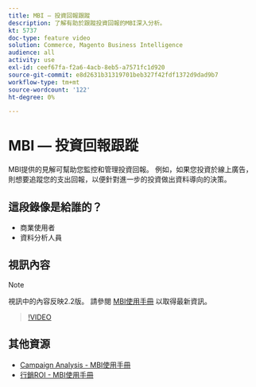 ```yaml
---
title: MBI — 投資回報跟蹤
description: 了解有助於跟蹤投資回報的MBI深入分析。
kt: 5737
doc-type: feature video
solution: Commerce, Magento Business Intelligence
audience: all
activity: use
exl-id: ceef67fa-f2a6-4acb-8eb5-a7571fc1d920
source-git-commit: e8d2631b31319701beb327f42fdf1372d9dad9b7
workflow-type: tm+mt
source-wordcount: '122'
ht-degree: 0%

---
```


# MBI — 投資回報跟蹤

MBI提供的見解可幫助您監控和管理投資回報。 例如，如果您投資於線上廣告，則想要追蹤您的支出回報，以便針對進一步的投資做出資料導向的決策。

## 這段錄像是給誰的？

- 商業使用者
- 資料分析人員

## 視訊內容

>[!NOTE]
>
>視訊中的內容反映2.2版。 請參閱 [MBI使用手冊](https://experienceleague.adobe.com/docs/commerce-business-intelligence/mbi/guide-overview.html) 以取得最新資訊。

>[!VIDEO](https://video.tv.adobe.com/v/35991?quality=12&learn=on)

## 其他資源

- [Campaign Analysis - MBI使用手冊](https://experienceleague.adobe.com/docs/commerce-business-intelligence/mbi/analyze/campaigns/ess-coupon-code-analysis.html)
- [行銷ROI - MBI使用手冊](https://experienceleague.adobe.com/docs/commerce-business-intelligence/mbi/analyze/campaigns/marketing-roi.html)

